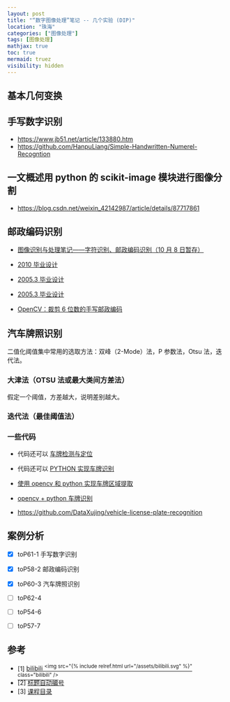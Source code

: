 ```yaml
---
layout: post
title: "“数字图像处理”笔记 -- 几个实验 (DIP)"
location: "珠海"
categories: ["图像处理"]
tags: [图像处理]
mathjax: true
toc: true
mermaid: truez
visibility: hidden
---
```



## 基本几何变换


## 手写数字识别

* <https://www.jb51.net/article/133880.htm>
* <https://github.com/HanpuLiang/Simple-Handwritten-Numerel-Recogntion>


## 一文概述用 python 的 scikit-image 模块进行图像分割

* <https://blog.csdn.net/weixin_42142987/article/details/87717861>


## 邮政编码识别

* [图像识别与处理笔记——字符识别、邮政编码识别（10 月 8 日暂存）](https://blog.csdn.net/mao_hui_fei/article/details/78177471)

* [2010 毕业设计](http://www.doc88.com/p-693272517244.html)

* [2005.3 毕业设计](https://wenku.baidu.com/view/c26f1ea5492fb4daa58da0116c175f0e7cd119ea.html)
* [2005.3 毕业设计](https://max.book118.com/html/2018/1108/8013115051001132.shtm)

* [OpenCV：裁剪 6 位数的手写邮政编码](https://stackoom.com/question/3xNO6/Opencv-%E8%A3%81%E5%89%AA-%E4%BD%8D%E6%95%B0%E7%9A%84%E6%89%8B%E5%86%99%E9%82%AE%E6%94%BF%E7%BC%96%E7%A0%81)


## 汽车牌照识别

二值化阈值集中常用的选取方法：双峰（2-Mode）法，P 参数法，Otsu 法，迭代法。


### 大津法（OTSU 法或最大类间方差法）

假定一个阈值，方差越大，说明差别越大。


### 迭代法（最佳阈值法）


### 一些代码

* 代码还可以 [车牌检测与定位](https://www.freesion.com/article/5566190803/)

* 代码还可以 [PYTHON 实现车牌识别](https://www.freesion.com/article/9575144324/)

* [使用 opencv 和 python 实现车牌区域提取](https://www.jianshu.com/p/08ddeb0d8878)

* [opencv + python 车牌识别](https://www.cnblogs.com/kekexxr/p/11574589.html)

* <https://github.com/DataXujing/vehicle-license-plate-recognition>


## 案例分析

* [x]  toP61-1 手写数字识别
* [x]  toP58-2 邮政编码识别
* [x]  toP60-3 汽车牌照识别
* [ ]  toP62-4
* [ ]  toP54-6
* [ ]  toP57-7


## 参考

- [1] [bilibili <sup><img src="{% include relref.html url="/assets/bilibili.svg" %}" class="bilibili" /></sup>](https://www.bilibili.com/video/BV1tx41147Tx)
- [2] [标题自动编号](https://www.cnblogs.com/36bian/p/7609304.html)
- [3] [课程目录](https://www.cnblogs.com/-wenli/p/11744405.html)
